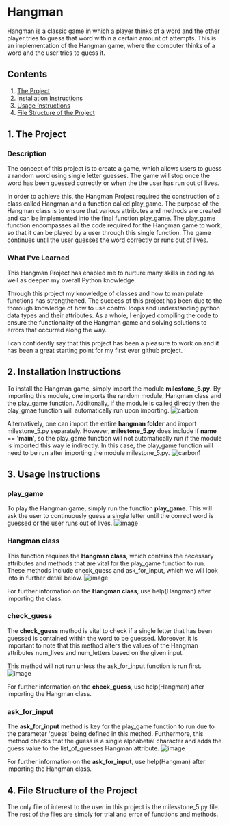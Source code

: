 # Hangman
Hangman is a classic game in which a player thinks of a word and the other player tries to guess that word within a certain amount of attempts. This is an implementation of the Hangman game, where the computer thinks of a word and the user tries to guess it.

## Contents
1. [The Project](https://github.com/shhrreeyyaa/hangman#1-the-project)
2. [Installation Instructions](https://github.com/shhrreeyyaa/hangman#2-installation-instructions)
3. [Usage Instructions](https://github.com/shhrreeyyaa/hangman#3-usage-instructions)
4. [File Structure of the Project](https://github.com/shhrreeyyaa/hangman#4-file-structure-of-the-project)

## 1. The Project
### Description
The concept of this project is to create a game, which allows users to guess a random word using single letter guesses. The game will stop once the word has been guessed correctly or when the the user has run out of lives.

In order to achieve this, the Hangman Project required the construction of a class called Hangman and a function called play_game. The purpose of the Hangman class is to ensure that various attributes and methods are created and can be implemented into the final function play_game. The play_game function encompasses all the code required for the Hangman game to work, so that it can be played by a user through this single function. The game continues until the user guesses the word correctly or runs out of lives.

### What I've Learned
This Hangman Project has enabled me to nurture many skills in coding as well as deepen my overall Python knowledge.

Through this project my knowledge of classes and how to manipulate functions has strengthened. The success of this project has been due to the thorough knowledge of how to use control loops and understanding python data types and their attributes. As a whole, I enjoyed compiling the code to ensure the functionality of the Hangman game and solving solutions to errors that occurred along the way.

I can confidently say that this project has been a pleasure to work on and it has been a great starting point for my first ever github project.

## 2. Installation Instructions
To install the Hangman game, simply import the module **milestone_5.py**. By importing this module, one imports the random module, Hangman class and the play_game function. Additonally, if the module is called directly then the play_gmae function will automatically run upon importing.
![carbon](https://github.com/shhrreeyyaa/hangman/assets/141368354/ec3ee877-bf07-45fb-a785-5b035294c377)


Alternatively, one can import the entire **hangman folder** and import milestone_5.py separately. However, **milestone_5.py** does include if __name__ == '__main__', so the play_game function will not automatically run if the module is imported this way ie indirectly. In this case, the play_game function will need to be run after importing the module milestone_5.py.
![carbon1](https://github.com/shhrreeyyaa/hangman/assets/141368354/0eec3d4f-fe67-48d8-8cfa-890667881bcd)

## 3. Usage Instructions
### play_game
To play the Hangman game, simply run the function **play_game**. This will ask the user to continuously guess a single letter until the correct word is guessed or the user runs out of lives.
![image](https://github.com/shhrreeyyaa/hangman/assets/141368354/7bb01007-4d56-4a23-97e2-cbf5e1bfbab7)

### Hangman class
This function requires the **Hangman class**, which contains the necessary attributes and methods that are vital for the play_game function to run. These methods include check_guess and ask_for_input, which we will look into in further detail below. 
![image](https://github.com/shhrreeyyaa/hangman/assets/141368354/e9b1c865-dadf-4344-894d-43aa5146337f)

For further information on the **Hangman class**, use help(Hangman) after importing the class.

### check_guess
The **check_guess** method is vital to check if a single letter that has been guessed is contained within the word to be guessed. Moreover, it is important to note that this method alters the values of the Hangman attributes num_lives and num_letters based on the given input. 

This method will not run unless the ask_for_input function is run first.
![image](https://github.com/shhrreeyyaa/hangman/assets/141368354/99a2f40a-22c4-4b92-989a-aad7d51eb005)

For further information on the **check_guess**, use help(Hangman) after importing the Hangman class.

### ask_for_input
The **ask_for_input** method is key for the play_game function to run due to the parameter 'guess' being defined in this method. Furthermore, this method checks that the guess is a single alphabetial character and adds the guess value to the list_of_guesses Hangman attribute.
![image](https://github.com/shhrreeyyaa/hangman/assets/141368354/3f5ba985-db4f-407a-9b3d-1a3523fda015)

For further information on the **ask_for_input**, use help(Hangman) after importing the Hangman class.

## 4. File Structure of the Project
The only file of interest to the user in this project is the milesstone_5.py file. The rest of the files are simply for trial and error of functions and methods.
